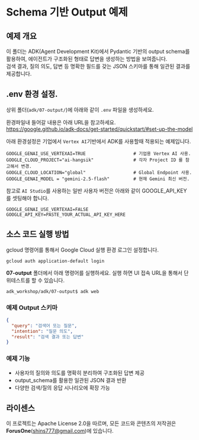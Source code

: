 # Schema 기반 Output 예제

## 예제 개요
이 폴더는 ADK(Agent Development Kit)에서 Pydantic 기반의 output schema를 활용하여, 에이전트가 구조화된 형태로 답변을 생성하는 방법을 보여줍니다.  
검색 결과, 질의 의도, 답변 등 명확한 필드를 갖는 JSON 스키마를 통해 일관된 결과를 제공합니다.

## .env 환경 설정.

상위 폴더(`adk/07-output/`)에 아래와 같이 `.env` 파일을 생성하세요. 

환경파일내 들어갈 내용은 아래 URL을 참고하세요.    
https://google.github.io/adk-docs/get-started/quickstart/#set-up-the-model 

아래 환경설정은 기업에서 `Vertex AI`기반에서 ADK를 사용할때 적용되는 예제입니다.    

```
GOOGLE_GENAI_USE_VERTEXAI=TRUE                  # 기업용 Vertex AI 사용.
GOOGLE_CLOUD_PROJECT="ai-hangsik"               # 각자 Project ID 를 참고해서 변경.
GOOGLE_CLOUD_LOCATION="global"                  # Global Endpoint 사용.
GOOGLE_GENAI_MODEL = "gemini-2.5-flash"         # 현재 Gemini 최신 버전.
```

참고로 `AI Studio`를 사용하는 일반 사용자 버전은 아래와 같이 GOOGLE_API_KEY 를 셋팅해야 합니다.  

```
GOOGLE_GENAI_USE_VERTEXAI=FALSE
GOOGLE_API_KEY=PASTE_YOUR_ACTUAL_API_KEY_HERE
```

## 소스 코드 실행 방법
gcloud 명령어를 통해서 Google Cloud 실행 환경 로그인 설정합니다.
```
gcloud auth application-default login
```

**07-output** 폴더에서 아래 명령어를 실행하세요. 실행 하면 UI 접속 URL을 통해서 단위테스트를 할 수 있습니다.

```
adk_workshop/adk/07-output$ adk web
```

### 예제 Output 스키마
```json
{
  "query": "검색어 또는 질문",
  "intention": "질문 의도",
  "result": "검색 결과 또는 답변"
}
```

### 예제 기능
- 사용자의 질의와 의도를 명확히 분리하여 구조화된 답변 제공
- output_schema를 활용한 일관된 JSON 결과 반환
- 다양한 검색/질의 응답 시나리오에 확장 가능

## 라이센스
이 프로젝트는 Apache License 2.0을 따르며, 모든 코드와 콘텐츠의 저작권은 **ForusOne**(shins777@gmail.com)에 있습니다.
